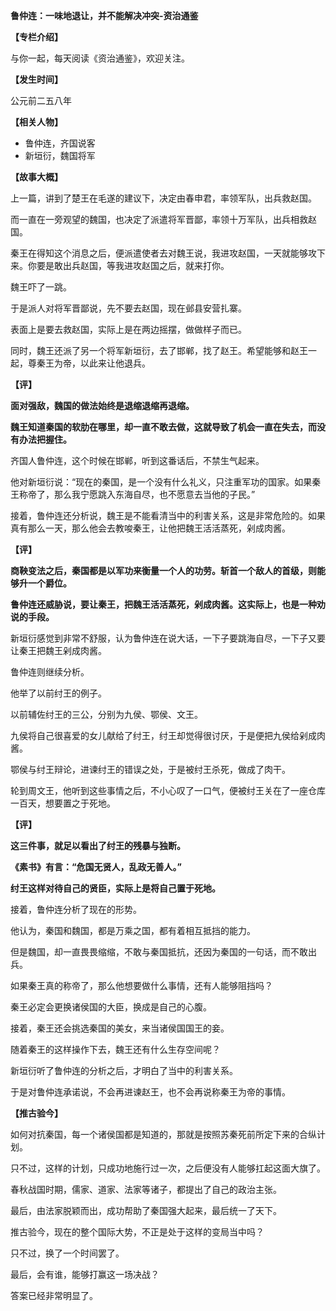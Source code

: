 **鲁仲连：一味地退让，并不能解决冲突-资治通鉴**

**【专栏介绍】**

与你一起，每天阅读《资治通鉴》，欢迎关注。

**【发生时间】**

公元前二五八年

**【相关人物】**

- 鲁仲连，齐国说客
- 新垣衍，魏国将军

**【故事大概】**

上一篇，讲到了楚王在毛遂的建议下，决定由春申君，率领军队，出兵救赵国。

而一直在一旁观望的魏国，也决定了派遣将军晋鄙，率领十万军队，出兵相救赵国。

秦王在得知这个消息之后，便派遣使者去对魏王说，我进攻赵国，一天就能够攻下来。你要是敢出兵赵国，等我进攻赵国之后，就来打你。

魏王吓了一跳。

于是派人对将军晋鄙说，先不要去赵国，现在邺县安营扎寨。

表面上是要去救赵国，实际上是在两边摇摆，做做样子而已。

同时，魏王还派了另一个将军新垣衍，去了邯郸，找了赵王。希望能够和赵王一起，尊秦王为帝，以此来让他退兵。

**【评】**

**面对强敌，魏国的做法始终是退缩退缩再退缩。**

**魏王知道秦国的软肋在哪里，却一直不敢去做，这就导致了机会一直在失去，而没有办法把握住。**

齐国人鲁仲连，这个时候在邯郸，听到这番话后，不禁生气起来。

他对新垣衍说：“现在的秦国，是一个没有什么礼义，只注重军功的国家。如果秦王称帝了，那么我宁愿跳入东海自尽，也不愿意去当他的子民。”

接着，鲁仲连还分析说，魏王是不能看清当中的利害关系，这是非常危险的。如果真有那么一天，那么他会去教唆秦王，让他把魏王活活蒸死，剁成肉酱。

**【评】**

**商鞅变法之后，秦国都是以军功来衡量一个人的功劳。斩首一个敌人的首级，则能够升一个爵位。**

**鲁仲连还威胁说，要让秦王，把魏王活活蒸死，剁成肉酱。这实际上，也是一种劝说的手段。**

新垣衍感觉到非常不舒服，认为鲁仲连在说大话，一下子要跳海自尽，一下子又要让秦王把魏王剁成肉酱。

鲁仲连则继续分析。

他举了以前纣王的例子。

以前辅佐纣王的三公，分别为九侯、鄂侯、文王。

九侯将自己很喜爱的女儿献给了纣王，纣王却觉得很讨厌，于是便把九侯给剁成肉酱。

鄂侯与纣王辩论，进谏纣王的错误之处，于是被纣王杀死，做成了肉干。

轮到周文王，他听到这些事情之后，不小心叹了一口气，便被纣王关在了一座仓库一百天，想要置之于死地。

**【评】**

**这三件事，就足以看出了纣王的残暴与独断。**

**《素书》有言：“危国无贤人，乱政无善人。”**

**纣王这样对待自己的贤臣，实际上是将自己置于死地。**

接着，鲁仲连分析了现在的形势。

他认为，秦国和魏国，都是万乘之国，都有着相互抵挡的能力。

但是魏国，却一直畏畏缩缩，不敢与秦国抵抗，还因为秦国的一句话，而不敢出兵。

如果秦王真的称帝了，那么他想要做什么事情，还有人能够阻挡吗？

秦王必定会更换诸侯国的大臣，换成是自己的心腹。

接着，秦王还会挑选秦国的美女，来当诸侯国国王的妾。

随着秦王的这样操作下去，魏王还有什么生存空间呢？

新垣衍听了鲁仲连的分析之后，才明白了当中的利害关系。

于是对鲁仲连承诺说，不会再进谏赵王，也不会再说称秦王为帝的事情。

**【推古验今】**

如何对抗秦国，每一个诸侯国都是知道的，那就是按照苏秦死前所定下来的合纵计划。

只不过，这样的计划，只成功地施行过一次，之后便没有人能够扛起这面大旗了。

春秋战国时期，儒家、道家、法家等诸子，都提出了自己的政治主张。

最后，由法家脱颖而出，成功帮助了秦国强大起来，最后统一了天下。

推古验今，现在的整个国际大势，不正是处于这样的变局当中吗？

只不过，换了一个时间罢了。

最后，会有谁，能够打赢这一场决战？

答案已经非常明显了。